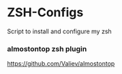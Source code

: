 # ZSH-Configs
Script to install and configure my zsh

### almostontop zsh plugin
https://github.com/Valiev/almostontop

